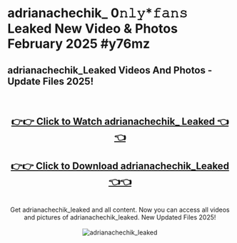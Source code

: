 # adrianachechik_ 0𝚗𝚕𝚢*𝚏𝚊𝚗𝚜 Leaked New Video & Photos February 2025 #y76mz

<h2>adrianachechik_Leaked Videos And Photos - Update Files 2025!</h2>
<br>
<div align="center">
<h2><a href="https://mediaupload.pro?title=adrianachechik_&ref=11F" rel="nofollow">👉👉 Click to Watch adrianachechik_ Leaked 👈👈</a></h2>
<h2><a href="https://mediaupload.pro?title=adrianachechik_&ref=11F" rel="nofollow">👉👉 Click to Download adrianachechik_Leaked 👈👈</a></h2>
<br>
Get adrianachechik_leaked and all content. Now you can access all videos and pictures of adrianachechik_leaked. New Updated Files 2025!
<br>
<br>
<a href="https://mediaupload.pro?title=adrianachechik_&ref=11F" rel="nofollow" data-target="animated-image.originalLink"><img src="https://i.ibb.co/Gkj2r4b/banner.png" alt="adrianachechik_leaked" style="max-width: 100%; display: inline-block;" data-target="animated-image.originalImage"></a>
</div>
<br>

